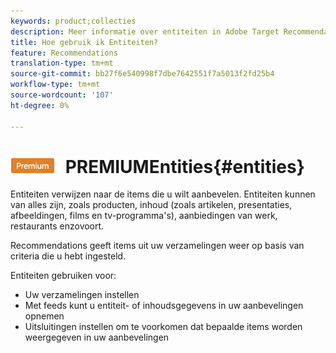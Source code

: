 ```yaml
---
keywords: product;collecties
description: Meer informatie over entiteiten in Adobe Target Recommendations. Entiteiten verwijzen naar de items die u wilt aanbevelen met Target, zoals artikelen, films of producten.
title: Hoe gebruik ik Entiteiten?
feature: Recommendations
translation-type: tm+mt
source-git-commit: bb27f6e540998f7dbe7642551f7a5013f2fd25b4
workflow-type: tm+mt
source-wordcount: '107'
ht-degree: 0%

---
```



# ![](/help/assets/premium.png) PREMIUMEntities{#entities}

Entiteiten verwijzen naar de items die u wilt aanbevelen. Entiteiten kunnen van alles zijn, zoals producten, inhoud (zoals artikelen, presentaties, afbeeldingen, films en tv-programma&#39;s), aanbiedingen van werk, restaurants enzovoort.

Recommendations geeft items uit uw verzamelingen weer op basis van criteria die u hebt ingesteld.

Entiteiten gebruiken voor:

* Uw verzamelingen instellen
* Met feeds kunt u entiteit- of inhoudsgegevens in uw aanbevelingen opnemen
* Uitsluitingen instellen om te voorkomen dat bepaalde items worden weergegeven in uw aanbevelingen

